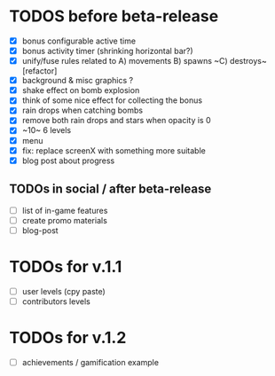 # TODOS before beta-release

- [x] bonus configurable active time
- [x] bonus activity timer (shrinking horizontal bar?)
- [x] unify/fuse rules related to A) movements B) spawns ~C) destroys~ [refactor]
- [x] background & misc graphics ?
- [x] shake effect on bomb explosion
- [x] think of some nice effect for collecting the bonus
- [x] rain drops when catching bombs
- [x] remove both rain drops and stars when opacity is 0
- [x] ~10~ 6 levels
- [x] menu
- [x] fix: replace screenX with something more suitable
- [x] blog post about progress

## TODOs in social / after beta-release
- [ ] list of in-game features
- [ ] create promo materials
- [ ] blog-post

# TODOs for v.1.1
- [ ] user levels (cpy paste)
- [ ] contributors levels

# TODOs for v.1.2
- [ ] achievements / gamification example